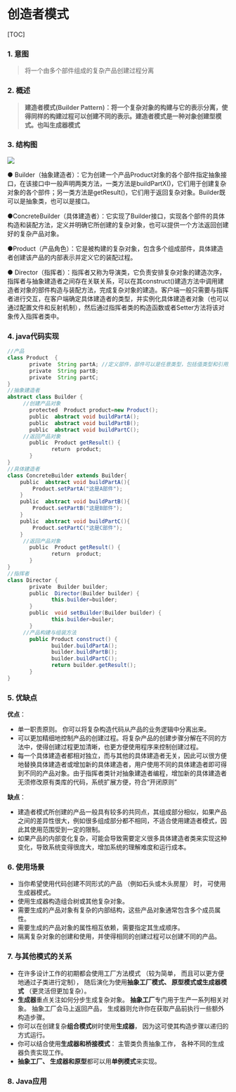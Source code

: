 # 创造者模式

[TOC]

### 1. 意图

>将一个由多个部件组成的复杂产品创建过程分离

### 2. 概述

>**建造者模式(Builder Pattern)：将一个复杂对象的构建与它的表示分离，使得同样的构建过程可以创建不同的表示。建造者模式是一种对象创建型模式。也叫生成器模式**

### 3. 结构图

![](D:\_git\java\design_pattern\img\6_建造者模式_结构图.png)

● Builder（抽象建造者）：它为创建一个产品Product对象的各个部件指定抽象接口，在该接口中一般声明两类方法，一类方法是buildPartX()，它们用于创建复杂对象的各个部件；另一类方法是getResult()，它们用于返回复杂对象。Builder既可以是抽象类，也可以是接口。

●ConcreteBuilder（具体建造者）：它实现了Builder接口，实现各个部件的具体构造和装配方法，定义并明确它所创建的复杂对象，也可以提供一个方法返回创建好的复杂产品对象。

●Product（产品角色）：它是被构建的复杂对象，包含多个组成部件，具体建造者创建该产品的内部表示并定义它的装配过程。

● Director（指挥者）：指挥者又称为导演类，它负责安排复杂对象的建造次序，指挥者与抽象建造者之间存在关联关系，可以在其construct()建造方法中调用建造者对象的部件构造与装配方法，完成复杂对象的建造。客户端一般只需要与指挥者进行交互，在客户端确定具体建造者的类型，并实例化具体建造者对象（也可以通过配置文件和反射机制），然后通过指挥者类的构造函数或者Setter方法将该对象传入指挥者类中。

### 4. java代码实现

```java
//产品
class Product  {
       private  String partA; //定义部件，部件可以是任意类型，包括值类型和引用类型
       private  String partB;
       private  String partC;
}
//抽象建造者
abstract class Builder {
     //创建产品对象
       protected  Product product=new Product();
       public  abstract void buildPartA();
       public  abstract void buildPartB();
       public  abstract void buildPartC();
     //返回产品对象
       public  Product getResult() {
              return  product;
       }
}
//具体建造者
class ConcreteBuilder extends Builder{
    public  abstract void buildPartA(){
        Product.setPartA("这是A部件");
    }
    public  abstract void buildPartB(){
        Product.setPartB("这是B部件");
    }
    public  abstract void buildPartC(){
        Product.setPartC("这是C部件");
    }
     //返回产品对象
       public  Product getResult() {
              return  product;
       }
}
//指挥者
class Director {
       private  Builder builder;
       public  Director(Builder builder) {
              this.builder=builder;
       }
       public  void setBuilder(Builder builder) {
              this.builder=builer;
       }
     //产品构建与组装方法
       public Product construct() {
              builder.buildPartA();
              builder.buildPartB();
              builder.buildPartC();
              return builder.getResult();
       }
}
```



### 5. 优缺点

**优点**： 

-  单一职责原则。 你可以将复杂构造代码从产品的业务逻辑中分离出来。
- 可以更加精细地控制产品的创建过程。将复杂产品的创建步骤分解在不同的方法中，使得创建过程更加清晰，也更方便使用程序来控制创建过程。
- 每一个具体建造者都相对独立，而与其他的具体建造者无关，因此可以很方便地替换具体建造者或增加新的具体建造者，用户使用不同的具体建造者即可得到不同的产品对象。由于指挥者类针对抽象建造者编程，增加新的具体建造者无须修改原有类库的代码，系统扩展方便，符合“开闭原则”

**缺点**：

- 建造者模式所创建的产品一般具有较多的共同点，其组成部分相似，如果产品之间的差异性很大，例如很多组成部分都不相同，不适合使用建造者模式，因此其使用范围受到一定的限制。 
- 如果产品的内部变化复杂，可能会导致需要定义很多具体建造者类来实现这种变化，导致系统变得很庞大，增加系统的理解难度和运行成本。 

### 6. 使用场景

-  当你希望使用代码创建不同形式的产品 （例如石头或木头房屋） 时， 可使用生成器模式。 
-  使用生成器构造组合树或其他复杂对象。 
- 需要生成的产品对象有复杂的内部结构，这些产品对象通常包含多个成员属性。
- 需要生成的产品对象的属性相互依赖，需要指定其生成顺序。
- 隔离复杂对象的创建和使用，并使得相同的创建过程可以创建不同的产品。

### 7. 与其他模式的关系

- 在许多设计工作的初期都会使用工厂方法模式 （较为简单， 而且可以更方便地通过子类进行定制）， 随后演化为使用**抽象工厂模式、 原型模式或生成器模式** （更灵活但更加复杂）。
- **生成器**重点关注如何分步生成复杂对象。 **抽象工厂**专门用于生产一系列相关对象。 抽象工厂会马上返回产品， 生成器则允许你在获取产品前执行一些额外构造步骤。
- 你可以在创建复杂**组合模式**树时使用**生成器**， 因为这可使其构造步骤以递归的方式运行。
- 你可以结合使用**生成器和桥接模式**： 主管类负责抽象工作， 各种不同的生成器负责实现工作。
- **抽象工厂、 生成器和原型**都可以用**单例模式**来实现。

### 8. Java应用